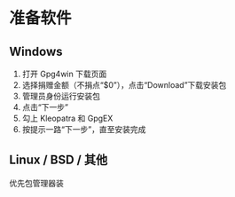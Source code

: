# 准备软件

## Windows

1. 打开 Gpg4win 下载页面
2. 选择捐赠金额（不捐点“$0”），点击“Download”下载安装包
3. 管理员身份运行安装包
4. 点击“下一步”
5. 勾上 Kleopatra 和 GpgEX
6. 按提示一路“下一步”，直至安装完成

## Linux / BSD / 其他

优先包管理器装